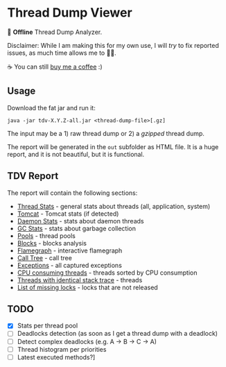 # Thread Dump Viewer

🚀 **Offline** Thread Dump Analyzer.

Disclaimer: While I am making this for my own use, I will _try_ to fix reported issues, as much time allows me to 🤷‍♂️.

☕️ You can still [buy me a coffee](https://www.buymeacoffee.com/oblac) :)

## Usage

Download the fat jar and run it:

```shell
java -jar tdv-X.Y.Z-all.jar <thread-dump-file>[.gz]
```

The input may be a 1) raw thread dump or 2) a _gzipped_ thread dump.

The report will be generated in the `out` subfolder as HTML file.
It is a huge report, and it is not beautiful, but it is functional.

## TDV Report

The report will contain the following sections:

+ [Thread Stats](doc/report.md#-threads-stats) - general stats about threads (all, application, system)
+ [Tomcat](doc/report.md#-tomcat) - Tomcat stats (if detected)
+ [Daemon Stats](doc/report.md#-daemon-stats) - stats about daemon threads
+ [GC Stats](doc/report.md#-gc-stats) - stats about garbage collection
+ [Pools](doc/report.md#-pools) - thread pools
+ [Blocks](doc/report.md#-blocks) - blocks analysis
+ [Flamegraph](doc/report.md#-flamegraph) - interactive flamegraph
+ [Call Tree](doc/report.md#-call-tree) - call tree
+ [Exceptions](doc/report.md#-exceptions) - all captured exceptions
+ [CPU consuming threads](doc/report.md#-cpu-consuming-threads) - threads sorted by CPU consumption
+ [Threads with identical stack trace](doc/report.md#-threads-with-identical-stack-trace) - threads
+ [List of missing locks](doc/report.md#-list-of-missing-locks) - locks that are not released


## TODO

+ [X] Stats per thread pool
+ [ ] Deadlocks detection (as soon as I get a thread dump with a deadlock)
+ [ ] Detect complex deadlocks (e.g. A -> B -> C -> A)
+ [ ] Thread histogram per priorities
+ [ ] Latest executed methods?]
